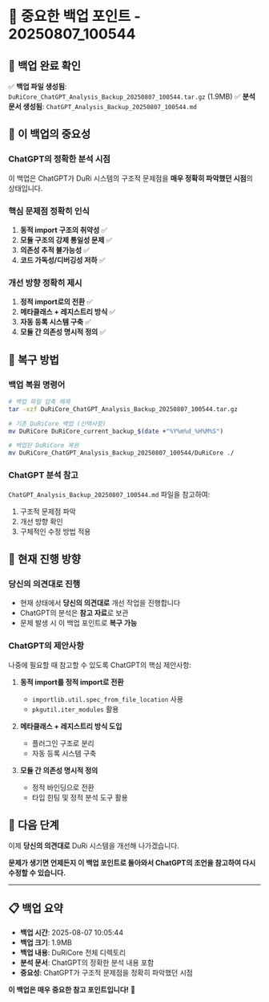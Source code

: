 # 🚨 **중요한 백업 포인트 - 20250807_100544**

## 📌 **백업 완료 확인**

✅ **백업 파일 생성됨**: `DuRiCore_ChatGPT_Analysis_Backup_20250807_100544.tar.gz` (1.9MB)
✅ **분석 문서 생성됨**: `ChatGPT_Analysis_Backup_20250807_100544.md`

## 🎯 **이 백업의 중요성**

### **ChatGPT의 정확한 분석 시점**
이 백업은 ChatGPT가 DuRi 시스템의 구조적 문제점을 **매우 정확히 파악했던 시점**의 상태입니다.

### **핵심 문제점 정확히 인식**
1. **동적 import 구조의 취약성** ✅
2. **모듈 구조의 강제 통일성 문제** ✅
3. **의존성 추적 불가능성** ✅
4. **코드 가독성/디버깅성 저하** ✅

### **개선 방향 정확히 제시**
1. **정적 import로의 전환** ✅
2. **메타클래스 + 레지스트리 방식** ✅
3. **자동 등록 시스템 구축** ✅
4. **모듈 간 의존성 명시적 정의** ✅

## 🔄 **복구 방법**

### **백업 복원 명령어**
```bash
# 백업 파일 압축 해제
tar -xzf DuRiCore_ChatGPT_Analysis_Backup_20250807_100544.tar.gz

# 기존 DuRiCore 백업 (선택사항)
mv DuRiCore DuRiCore_current_backup_$(date +"%Y%m%d_%H%M%S")

# 백업된 DuRiCore 복원
mv DuRiCore_ChatGPT_Analysis_Backup_20250807_100544/DuRiCore ./
```

### **ChatGPT 분석 참고**
`ChatGPT_Analysis_Backup_20250807_100544.md` 파일을 참고하여:
1. 구조적 문제점 파악
2. 개선 방향 확인
3. 구체적인 수정 방법 적용

## 🎯 **현재 진행 방향**

### **당신의 의견대로 진행**
- 현재 상태에서 **당신의 의견대로** 개선 작업을 진행합니다
- ChatGPT의 분석은 **참고 자료**로 보관
- 문제 발생 시 이 백업 포인트로 **복구 가능**

### **ChatGPT의 제안사항**
나중에 필요할 때 참고할 수 있도록 ChatGPT의 핵심 제안사항:

1. **동적 import를 정적 import로 전환**
   - `importlib.util.spec_from_file_location` 사용
   - `pkgutil.iter_modules` 활용

2. **메타클래스 + 레지스트리 방식 도입**
   - 플러그인 구조로 분리
   - 자동 등록 시스템 구축

3. **모듈 간 의존성 명시적 정의**
   - 정적 바인딩으로 전환
   - 타입 힌팅 및 정적 분석 도구 활용

## 🚀 **다음 단계**

이제 **당신의 의견대로** DuRi 시스템을 개선해 나가겠습니다.

**문제가 생기면 언제든지 이 백업 포인트로 돌아와서 ChatGPT의 조언을 참고하여 다시 수정할 수 있습니다.**

---

## 📋 **백업 요약**

- **백업 시간**: 2025-08-07 10:05:44
- **백업 크기**: 1.9MB
- **백업 내용**: DuRiCore 전체 디렉토리
- **분석 문서**: ChatGPT의 정확한 분석 내용 포함
- **중요성**: ChatGPT가 구조적 문제점을 정확히 파악했던 시점

**이 백업은 매우 중요한 참고 포인트입니다!** 🎯
